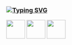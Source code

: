 ### [![Typing SVG](https://readme-typing-svg.demolab.com/?lines=Antonio+Santese;Software+Developer)](https://git.io/typing-svg)

<!--
Typing Svg: https://github.com/DenverCoder1/readme-typing-svg
-->

<div>
  <img src="https://upload.wikimedia.org/wikipedia/commons/6/6a/JavaScript-logo.png" style="width:50px; height:50px; display:inline-block;">
  <img src="https://upload.wikimedia.org/wikipedia/commons/f/f5/Typescript.svg" style="width:50px; height:50px; display:inline-block;">
    <img src="https://user-images.githubusercontent.com/71755625/214093970-2e6760a0-a3bf-48d7-b2a6-4f9b4ba6c14b.png" style="width:50px; height:50px; display:inline-block;">
</div>
